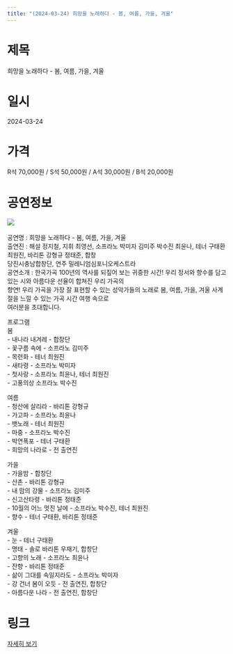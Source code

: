```yaml
---
title: "(2024-03-24) 희망을 노래하다 - 봄, 여름, 가을, 겨울"
---
```


# 제목
희망을 노래하다 - 봄, 여름, 가을, 겨울

# 일시
2024-03-24

# 가격
R석 70,000원 / S석 50,000원 / A석 30,000원 / B석 20,000원

# 공연정보
![](https://center.sac.or.kr/SAC/File/RentConfirm/editor/ae3998c6-5130-4631-8a7b-03706e51beee)﻿    
    
공연명 : 희망을 노래하다 - 봄, 여름, 가을, 겨울    
출연진 : 해설 정지철, 지휘 최영선, 소프라노 박미자 김미주 박수진 최윤나, 테너 구태환 최원진, 바리톤 강형규 정태준, 합창  
당진시충남합창단, 연주 밀레니엄심포니오케스트라    
공연소개 : 한국가곡 100년의 역사를 되짚어 보는 귀중한 시간! 우리 정서와 향수를 담고있는 시와 아름다운 선율이 합쳐진 우리 가곡의  
향연! 우리 가곡을 가장 잘 표현할 수 있는 성악가들의 노래로 봄, 여름, 가을, 겨울 사계절을 느낄 수 있는 가곡 시간 여행 속으로  
여러분을 초대합니다.  
  
프로그램    
봄    
\- 내나라 내겨레 - 합창단    
\- 꽃구름 속에 - 소프라노 김미주    
\- 목련화 - 테너 최원진    
\- 새타령 - 소프라노 박미자    
\- 첫사랑 - 소프라노 최윤나, 테너 최원진    
\- 고풍의상 소프라노 박수진    
    
여름    
\- 청산에 살리라 - 바리톤 강형규    
\- 가고파 - 소프라노 최윤나    
\- 뱃노래 - 테너 최원진    
\- 마중 - 소프라노 박수진    
\- 박연폭포 - 테너 구태환    
\- 희망의 나라로 - 전 출연진    
    
가을    
\- 가을밤 - 합창단    
\- 산촌 - 바리톤 강형규    
\- 내 맘의 강물 - 소프라노 김미주    
\- 신고산타령 - 바리톤 정태준    
\- 10월의 어느 멋진 날에 - 소프라노 박수진, 테너 최원진    
\- 향수 - 테너 구태환, 바리톤 정태준    
    
겨울    
\- 눈 - 테너 구태환    
\- 명태 - 솔로 바리톤 우재기, 합창단    
\- 고향의 노래 - 소프라노 최윤나    
\- 잔향 - 바리톤 정태준    
\- 삶이 그대를 속일지라도 - 소프라노 박미자    
\- 강 건너 봄이 오듯 - 전 출연진, 합창단    
\- 아름다운 나라 - 전 출연진, 합창단    
    
    
  


# 링크
[자세히 보기](https://www.sac.or.kr/site/main/show/show_view?SN=62241 "https://www.sac.or.kr/site/main/show/show_view?SN=62241")
